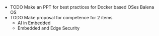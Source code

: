 - TODO Make an PPT for best practices for Docker based OSes Balena OS
- TODO Make proposal for competence for 2 items
	- AI in Embedded
	- Embedded and Edge Security